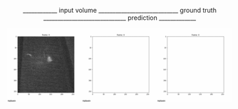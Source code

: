 <p align="center">
  ____________ input volume ____________________________ ground truth _____________________________ prediction _____________
</p>

![Alt Text](https://github.com/cweo/3DElegansTracking/blob/master/yey.gif)
